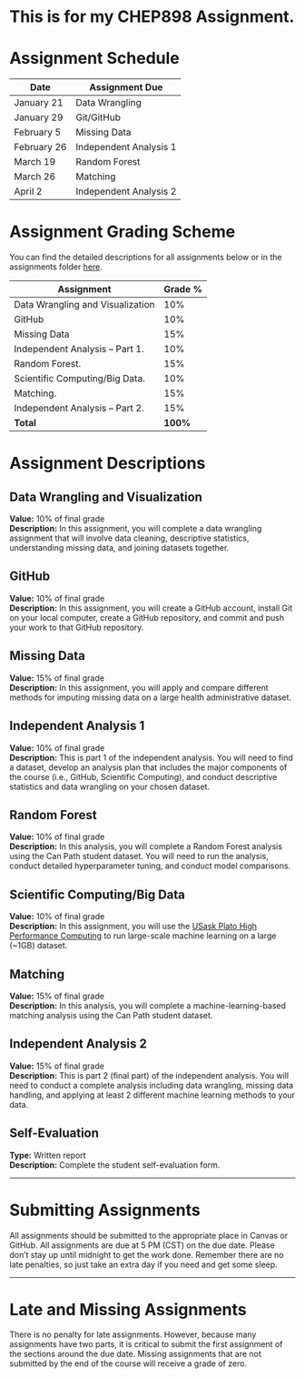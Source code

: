 # This is for my CHEP898 Assignment.

# Assignment Schedule

| Date         | Assignment Due        |
|--------------|-----------------------|
| January 21   | Data Wrangling        |
| January 29   | Git/GitHub            |
| February 5   | Missing Data          |
| February 26  | Independent Analysis 1 |
| March 19     | Random Forest         |
| March 26     | Matching              |
| April 2      | Independent Analysis 2 |

# Assignment Grading Scheme

You can find the detailed descriptions for all assignments below or in the assignments folder [here](#).

| Assignment                         | Grade % |
|------------------------------------|---------|
| Data Wrangling and Visualization   | 10%     |
|       GitHub                       | 10%     |
| Missing Data                       | 15%     |
| Independent Analysis – Part 1.     | 10%     |
|  Random Forest.                    | 15%     |
| Scientific Computing/Big Data.     | 10%     |
| Matching.                         | 15%     |
|  Independent Analysis – Part 2.    | 15%     |
| **Total**                          | **100%** |

# Assignment Descriptions

## Data Wrangling and Visualization
**Value:** 10% of final grade  
**Description:** In this assignment, you will complete a data wrangling assignment that will involve data cleaning, descriptive statistics, understanding missing data, and joining datasets together.

## GitHub
**Value:** 10% of final grade  
**Description:** In this assignment, you will create a GitHub account, install Git on your local computer, create a GitHub repository, and commit and push your work to that GitHub repository.

## Missing Data
**Value:** 15% of final grade  
**Description:** In this assignment, you will apply and compare different methods for imputing missing data on a large health administrative dataset.

## Independent Analysis 1
**Value:** 10% of final grade  
**Description:** This is part 1 of the independent analysis. You will need to find a dataset, develop an analysis plan that includes the major components of the course (i.e., GitHub, Scientific Computing), and conduct descriptive statistics and data wrangling on your chosen dataset.

## Random Forest
**Value:** 10% of final grade  
**Description:** In this analysis, you will complete a Random Forest analysis using the Can Path student dataset. You will need to run the analysis, conduct detailed hyperparameter tuning, and conduct model comparisons.

## Scientific Computing/Big Data
**Value:** 10% of final grade  
**Description:** In this assignment, you will use the [USask Plato High Performance Computing](#) to run large-scale machine learning on a large (~1GB) dataset.

## Matching
**Value:** 15% of final grade  
**Description:** In this analysis, you will complete a machine-learning-based matching analysis using the Can Path student dataset.

## Independent Analysis 2
**Value:** 15% of final grade  
**Description:** This is part 2 (final part) of the independent analysis. You will need to conduct a complete analysis including data wrangling, missing data handling, and applying at least 2 different machine learning methods to your data.

## Self-Evaluation
**Type:** Written report  
**Description:** Complete the student self-evaluation form.

---

# Submitting Assignments
All assignments should be submitted to the appropriate place in Canvas or GitHub. All assignments are due at 5 PM (CST) on the due date. Please don’t stay up until midnight to get the work done. Remember there are no late penalties, so just take an extra day if you need and get some sleep.

---

# Late and Missing Assignments
There is no penalty for late assignments. However, because many assignments have two parts, it is critical to submit the first assignment of the sections around the due date. Missing assignments that are not submitted by the end of the course will receive a grade of zero.


